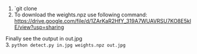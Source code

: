 1. `git clone 
2. To download the weights.npz use following command:  https://drive.google.com/file/d/1ZArKaR2HfY_319A7WUAVRSU7KO8E5klE/view?usp=sharing


Finally see the output in out.jpg  
3. `python detect.py in.jpg weights.npz out.jpg`
